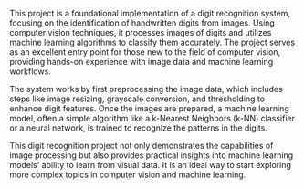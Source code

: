 This project is a foundational implementation of a digit recognition system, focusing on the identification of handwritten digits from images. Using computer vision techniques, it processes images of digits and utilizes machine learning algorithms to classify them accurately. The project serves as an excellent entry point for those new to the field of computer vision, providing hands-on experience with image data and machine learning workflows.

The system works by first preprocessing the image data, which includes steps like image resizing, grayscale conversion, and thresholding to enhance digit features. Once the images are prepared, a machine learning model, often a simple algorithm like a k-Nearest Neighbors (k-NN) classifier or a neural network, is trained to recognize the patterns in the digits.

This digit recognition project not only demonstrates the capabilities of image processing but also provides practical insights into machine learning models' ability to learn from visual data. It is an ideal way to start exploring more complex topics in computer vision and machine learning.
